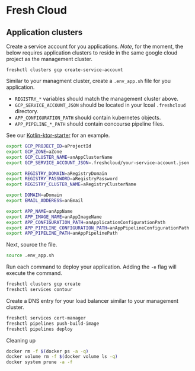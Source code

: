 # Fresh Cloud

## Application clusters

Create a service account for you applications. _Note_, for the moment, the below requires application clusters
to reside in the same google cloud project as the management cluster.

```base
freshctl clusters gcp create-service-account
```

Similar to your managment cluster, create a `.env_app.sh` file for you application.
* `REGISTRY_*` variables should match the management cluster above.
* `GCP_SERVICE_ACCOUNT_JSON` should be located in your lcoal `.freshcloud` directory.
* `APP_CONFIGURATION_PATH` should contain kubernetes objects.
* `APP_PIPELINE_*_PATH` should contain concourse pipeline files.

See our [Kotlin-ktor-starter](https://github.com/initialcapacity/kotlin-ktor-starter/tree/main/deployments) for an example.

```bash
export GCP_PROJECT_ID=aProjectId
export GCP_ZONE=aZone
export GCP_CLUSTER_NAME=anAppClusterName
export GCP_SERVICE_ACCOUNT_JSON=.freshcloud/your-service-account.json

export REGISTRY_DOMAIN=aRegistryDomain
export REGISTRY_PASSWORD=aRegistryPassword
export REGISTRY_CLUSTER_NAME=aRegistryClusterName

export DOMAIN=aDomain
export EMAIL_ADDERESS=anEmail

export APP_NAME=anAppName
export APP_IMAGE_NAME=anAppImageName
export APP_CONFIGURATION_PATH=anApplicationConfigurationPath
export APP_PIPELINE_CONFIGURATION_PATH=anAppPipelineConfigurationPath
export APP_PIPELINE_PATH=anAppPipelinePath
```

Next, source the file.

```bash
source .env_app.sh
```

Run each command to deploy your application. Adding the `-e` flag will execute the command.

```bash
freshctl clusters gcp create
freshctl services contour
```

Create a DNS entry for your load balancer similar to your management cluster.

```bash
freshctl services cert-manager
freshctl pipelines push-build-image
freshctl pipelines deploy
```

Cleaning up

```bash
docker rm -f $(docker ps -a -q)
docker volume rm -f $(docker volume ls -q)
docker system prune -a -f
```
